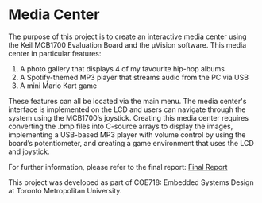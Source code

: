 # Media Center
The purpose of this project is to create an interactive media center using the Keil MCB1700 Evaluation Board and the µVision software. This media center in particular features:
1. A photo gallery that displays 4 of my favourite hip-hop albums
2. A Spotify-themed MP3 player that streams audio from the PC via USB
3. A mini Mario Kart game

These features can all be located via the main menu. The media center's interface is implemented on the LCD and users can navigate through the system using the MCB1700’s joystick. Creating this media center requires converting the .bmp files into C-source arrays to display the images, implementing a USB-based MP3 player with volume control by using the board’s potentiometer, and creating a game environment that uses the LCD and joystick.

For further information, please refer to the final report: [Final Report](https://github.com/cthanges/University-Projects/blob/main/Media-Center/Final%20Report.pdf)

This project was developed as part of COE718: Embedded Systems Design at Toronto Metropolitan University.
